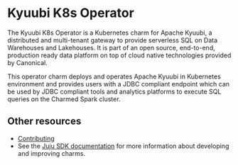 # Kyuubi K8s Operator

The Kyuubi K8s Operator is a Kubernetes charm for Apache Kyuubi, a distributed and multi-tenant gateway to provide serverless SQL on Data Warehouses and Lakehouses. It is part of an open source, end-to-end, production ready data platform on top of cloud native technologies provided by Canonical.

This operator charm deploys and operates Apache Kyuubi in Kubernetes environment and provides users with a JDBC compliant endpoint which can be used by JDBC compliant tools and analytics platforms to execute SQL queries on the Charmed Spark cluster.


## Other resources

- [Contributing](CONTRIBUTING.md) 
- See the [Juju SDK documentation](https://juju.is/docs/sdk) for more information about developing and improving charms.

